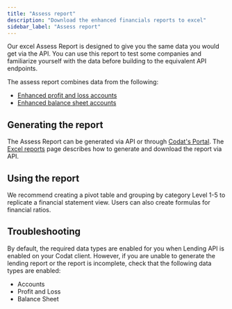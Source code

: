 ```yaml
---
title: "Assess report"
description: "Download the enhanced financials reports to excel"
sidebar_label: "Assess report"
---
```

Our excel Assess Report is designed to give you the same data you would get via the API. You can use this report to test some companies and familiarize yourself with the data before building to the equivalent API endpoints. 

The assess report combines data from the following:
- [Enhanced profit and loss accounts](/lending/enhanced-financials/profit-and-loss-accounts)
- [Enhanced balance sheet accounts](/lending/enhanced-financials/balance-sheet-accounts)

## Generating the report

The Assess Report can be generated via API or through [Codat's Portal](/lending/portal/overview#reports).  The [Excel reports](/lending/excel/overview) page describes how to generate and download the report via API.

## Using the report
We recommend creating a pivot table and grouping by category Level 1-5 to replicate a financial statement view. Users can also create formulas for financial ratios.

## Troubleshooting

By default, the required data types are enabled for you when Lending API is enabled on your Codat client.
However, if you are unable to generate the lending report or the report is incomplete, check that the following data types are enabled:

- Accounts
- Profit and Loss
- Balance Sheet